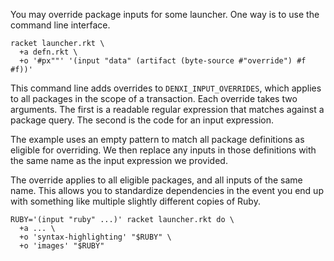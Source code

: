 You may override package inputs for some launcher. One way is to use
the command line interface.

```
racket launcher.rkt \
  +a defn.rkt \
  +o '#px""' '(input "data" (artifact (byte-source #"override") #f #f))'
```

This command line adds overrides to `DENXI_INPUT_OVERRIDES`, which
applies to all packages in the scope of a transaction.  Each override
takes two arguments. The first is a readable regular expression that
matches against a package query. The second is the code for an input
expression.

The example uses an empty pattern to match all package definitions as
eligible for overriding. We then replace any inputs in those
definitions with the same name as the input expression we provided.

The override applies to all eligible packages, and all inputs of the
same name. This allows you to standardize dependencies in the event
you end up with something like multiple slightly different copies of
Ruby.

```
RUBY='(input "ruby" ...)' racket launcher.rkt do \
  +a ... \
  +o 'syntax-highlighting' "$RUBY" \
  +o 'images' "$RUBY"
```
